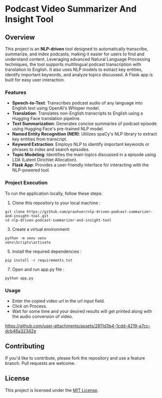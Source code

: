 # Podcast Video Summarizer And Insight Tool

## Overview

This project is an **NLP-driven** tool designed to automatically transcribe, summarize, and index podcasts, making it easier for users to find and understand content. Leveraging advanced Natural Language Processing techniques, the tool supports multilingual podcast transcription with translation to English. It also uses NLP models to extract key entities, identify important keywords, and analyze topics discussed. A Flask app is built for easy user interaction.

### Features

- **Speech-to-Text**: Transcribes podcast audio of any language into English text using OpenAI's Whisper model.
- **Translation**: Translates non-English transcripts to English using a Hugging Face translation pipeline.
- **Text Summarization**: Generates concise summaries of podcast episode using Hugging Face's pre-trained NLP model.
- **Named Entity Recognition (NER)**: Utilizes spaCy's NLP library to extract key entities from transcript.
- **Keyword Extraction**: Employs NLP to identify important keywords or phrases to index and search episodes.
- **Topic Modeling**: Identifies the main topics discussed in a episode using LDA (Latent Dirichlet Allocation).
- **Flask App**: Provides a user-friendly interface for interacting with the NLP-powered tool.

### Project Execution

To run the application locally, follow these steps:
1. Clone this repository to your local machine : 
```
git clone https://github.com/prashver/nlp-driven-podcast-summarizer-and-insight-tool.git
cd nlp-driven-podcast-summarizer-and-insight-tool
```

3. Create a virtual environment:
```
python -m venv venv
venv\Scripts\activate
```

5. Install the required dependencies : 
```
pip install -r requirements.txt
```

7. Open and run app.py file : 
```
python app.py
```

### Usage

- Enter the copied video url in the url input field.
- Click on Process.
- Wait for some time and your desired results will get printed along with the audio conversion of video.

https://github.com/user-attachments/assets/2811d3b4-1cdd-4219-a7cc-dcb46a32342e

## Contributing

If you'd like to contribute, please fork the repository and use a feature branch. Pull requests are welcome.

## License

This project is licensed under the [MIT License](LICENSE).

